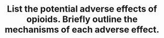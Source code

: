 ---
title: "List the potential adverse effects of opioids. Briefly outline the mechanisms of each adverse effect."
entityType: SAQ
exam: PEX
college: ANZCA
year: 2023
sitting: A
question: 1
passRate: 59
EC_expectedDomains:
- "A reasonable list of ADVERSE effects of opioids preferably with emphasis on those most clinically relevant. It was anticipated that this would include respiratory and CNS effects. A body systems approach provided the structure for a good answer."
- "Physiological mechanisms that explain each of the adverse effects listed."
EC_extraCredit:
- "Breadth of answer, covering multiple systems."
- "Stating the anatomical location and subtypes of opioid receptors for the different adverse effects. However, listing these without describing a mechanism was not sufficient. (It is recognized that opioid receptor subtypes are variably assigned particular effects in different source texts.)"
EC_errorsCommon:
- "No discussion of CNS or respiratory adverse effects."
- "Just listing opioid receptor subtypes, rather than describing mechanisms."
- "Imprecise terminology."
---